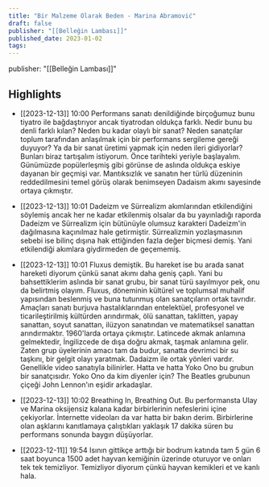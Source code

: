 ```yaml
---
title: "Bir Malzeme Olarak Beden - Marina Abramović"
draft: false
publisher: "[[Belleğin Lambası]]"
published_date: 2023-01-02
tags:
---
```

publisher: "[[Belleğin Lambası]]"


## Highlights
* [[2023-12-13]] 10:00  Performans sanatı denildiğinde birçoğumuz bunu tiyatro ile bağdaştırıyor ancak tiyatrodan oldukça farklı. Nedir bunu bu denli farklı kılan? Neden bu kadar olaylı bir sanat? Neden sanatçılar toplum tarafından anlaşılmak için bir performans sergileme gereği duyuyor? Ya da bir sanat üretimi yapmak için neden ileri gidiyorlar? Bunları biraz tartışalım istiyorum. Önce tarihteki yeriyle başlayalım. Günümüzde popülerleşmiş gibi görünse de aslında oldukça eskiye dayanan bir geçmişi var. Mantıksızlık ve sanatın her türlü düzeninin reddedilmesini temel görüş olarak benimseyen Dadaism akımı sayesinde ortaya çıkmıştır.

* [[2023-12-13]] 10:01  Dadeizm ve Sürrealizm akımlarından etkilendiğini söylemiş ancak her ne kadar etkilenmiş olsalar da bu yayınladığı raporda Dadeizm ve Sürrealizm için bütünüyle olumsuz karakteri Dadeizm'in dağılmasına kaçınılmaz hale getirmiştir. Sürrealizmin yozlaşmasının sebebi ise bilinç dışına hak ettiğinden fazla değer biçmesi demiş. Yani etkilendiği akımlara giydirmeden de geçememiş.

* [[2023-12-13]] 10:01  Fluxus demiştik. Bu hareket ise bu arada sanat hareketi diyorum çünkü sanat akımı daha geniş çaplı. Yani bu bahsettiklerim aslında bir sanat grubu, bir sanat türü sayılmıyor pek, onu da belirtmiş olayım. Fluxus, döneminin kültürel ve toplumsal muhalif yapısından beslenmiş ve buna tutunmuş olan sanatçıların ortak tavrıdır. Amaçları sanatı burjuva hastalıklarından entelektüel, profesyonel ve ticarileştirilmiş kültürden arındırmak, ölü sanattan, taklitten, yapay sanattan, soyut sanattan, ilüzyon sanatından ve matematiksel sanattan arındırmaktır. 1960'larda ortaya çıkmıştır. Latincede akmak anlamına gelmektedir, İngilizcede de dışa doğru akmak, taşmak anlamına gelir. Zaten grup üyelerinin amacı tam da budur, sanatta devrimci bir su taşkını, bir gelgit olayı yaratmak. Dadaizm ile ortak yönleri vardır. Genellikle video sanatıyla bilinirler. Hatta ve hatta Yoko Ono bu grubun bir sanatçısıdır. Yoko Ono da kim diyenler için? The Beatles grubunun çiçeği John Lennon'ın eşidir arkadaşlar.

* [[2023-12-13]] 10:02  Breathing In, Breathing Out. Bu performansta Ulay ve Marina oksijensiz kalana kadar birbirlerinin nefeslerini içine çekiyorlar. İnternette videoları da var hatta bir bakın derim. Birbirlerine olan aşklarını kanıtlamaya çalıştıkları yaklaşık 17 dakika süren bu performans sonunda baygın düşüyorlar.

* [[2023-12-11]] 19:54  Isının gittikçe arttığı bir bodrum katında tam 5 gün 6 saat boyunca 1500 adet hayvan kemiğinin üzerinde oturuyor ve onları tek tek temizliyor. Temizliyor diyorum çünkü hayvan kemikleri et ve kanlı hala.

